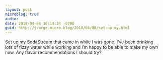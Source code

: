 ```yaml
---
layout: post
microblog: true
audio: 
date: 2018-04-08 16:14:34 -0700
guid: http://jsorge.micro.blog/2018/04/08/set-up-my.html
---
```

Set up my SodaStream that came in while I was gone. I’ve been drinking lots of fizzy water while working and I’m happy to be able to make my own now. Any flavor recommendations I should try?
